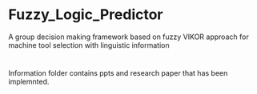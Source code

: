 # Fuzzy_Logic_Predictor
A group decision making framework based on fuzzy VIKOR approach for machine tool selection with linguistic information
# 
Information folder contains ppts and research paper that has been implemnted.
